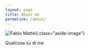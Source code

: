 ```yaml
---
layout: page
title: About me
permalink: /about/
---
```


![Fabio Mattei](/rubygtkfun/images/about/fabio.jpg){:class="aside-image"}

Qualcosa su di me
